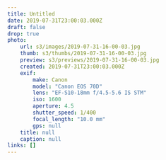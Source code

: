 ```yaml
---
title: Untitled
date: 2019-07-31T23:00:03.000Z
draft: false
drop: true
photo:
    url: s3/images/2019-07-31-16-00-03.jpg
    thumb: s3/thumbs/2019-07-31-16-00-03.jpg
    preview: s3/previews/2019-07-31-16-00-03.jpg
    created: 2019-07-31T23:00:03.000Z
    exif:
        make: Canon
        model: "Canon EOS 70D"
        lens: "EF-S10-18mm f/4.5-5.6 IS STM"
        iso: 1600
        aperture: 4.5
        shutter_speed: 1/400
        focal_length: "10.0 mm"
        gps: null
    title: null
    caption: null
links: []
---
```

